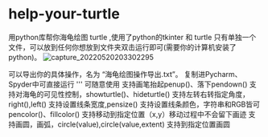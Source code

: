 # help-your-turtle
用python库帮你海龟绘图 turtle ,使用了python的tkinter 和 turtle 
只有单独一个文件，可以放到任何你想放到文件夹双击运行即可(需要你的计算机安装了python)。
![capture_20220520203302295](https://user-images.githubusercontent.com/99422473/169529092-00968933-8919-4110-8e4f-6fa6c62efae0.jpeg)

可以导出你的具体操作，名为 “海龟绘图操作导出.txt”。
复制进Pycharm、Spyder中可直接运行
'''
可随意使用
支持画笔抬起penup()、落下pendown()
支持对海龟的可见性控制，showturtle()、hideturtle()
支持左转右转指定角度，right(),left()
支持设置线条宽度,pensize()
支持设置线条颜色，字符串和RGB皆可 pencolor()、fillcolor()
支持移动到指定位置（x,y）移动过程中不会留下画迹
支持画圆，画弧，circle(value),circle(value,extent)
支持到指定位置画圆
